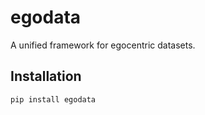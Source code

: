 # egodata

A unified framework for egocentric datasets.

## Installation

```bash
pip install egodata
```
